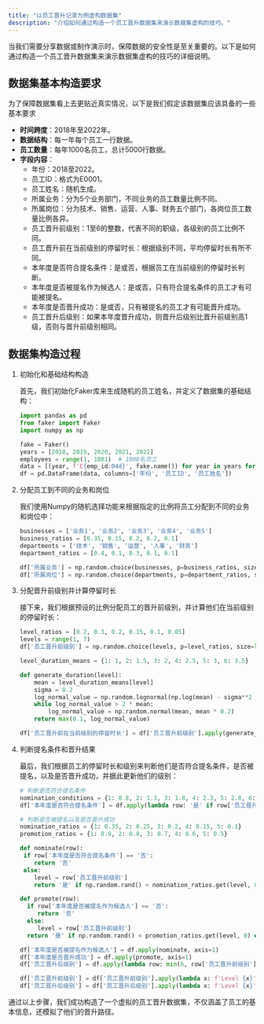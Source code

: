 ```yaml
---
title: "以员工晋升记录为例虚构数据集"
description: "介绍如何通过构造一个员工晋升数据集来演示数据集虚构的技巧。"
---
```


当我们需要分享数据或制作演示时，保障数据的安全性是至关重要的。以下是如何通过构造一个员工晋升数据集来演示数据集虚构的技巧的详细说明。

## 数据集基本构造要求

为了保障数据集看上去更贴近真实情况，以下是我们假定该数据集应该具备的一些基本要求

- **时间跨度**：2018年至2022年。
- **数据结构**：每一年每个员工一行数据。
- **员工数量**：每年1000名员工，总计5000行数据。
- **字段内容**：
    - 年份：2018至2022。
    - 员工ID：格式为E0001。
    - 员工姓名：随机生成。
    - 所属业务：分为5个业务部门，不同业务的员工数量比例不同。
    - 所属岗位：分为技术、销售、运营、人事、财务五个部门，各岗位员工数量比例各异。
    - 员工晋升前级别：1至6的整数，代表不同的职级，各级别的员工比例不同。
    - 员工晋升前在当前级别的停留时长：根据级别不同，平均停留时长有所不同。
    - 本年度是否符合提名条件：是或否，根据员工在当前级别的停留时长判断。
    - 本年度是否被提名作为候选人：是或否，只有符合提名条件的员工才有可能被提名。
    - 本年度是否晋升成功：是或否，只有被提名的员工才有可能晋升成功。
    - 员工晋升后级别：如果本年度晋升成功，则晋升后级别比晋升前级别高1级，否则与晋升前级别相同。

## 数据集构造过程

1. 初始化和基础结构构造

    首先，我们初始化Faker库来生成随机的员工姓名，并定义了数据集的基础结构：

    ```python
    import pandas as pd
    from faker import Faker
    import numpy as np
    
    fake = Faker()
    years = [2018, 2019, 2020, 2021, 2022]
    employees = range(1, 1001)  # 1000名员工
    data = [(year, f'E{emp_id:04d}', fake.name()) for year in years for emp_id in employees]
    df = pd.DataFrame(data, columns=['年份', '员工ID', '员工姓名'])
    ```

2. 分配员工到不同的业务和岗位

    我们使用Numpy的随机选择功能来根据指定的比例将员工分配到不同的业务和岗位中：
    
    ```python
    businesses = ['业务1', '业务2', '业务3', '业务4', '业务5']
    business_ratios = [0.35, 0.15, 0.2, 0.2, 0.1]
    departments = ['技术', '销售', '运营', '人事', '财务']
    department_ratios = [0.4, 0.1, 0.3, 0.1, 0.1]
    
    df['所属业务'] = np.random.choice(businesses, p=business_ratios, size=len(df))
    df['所属岗位'] = np.random.choice(departments, p=department_ratios, size=len(df))
    ```

3. 分配晋升前级别并计算停留时长

    接下来，我们根据预设的比例分配员工的晋升前级别，并计算他们在当前级别的停留时长：
    
    ```python
    level_ratios = [0.2, 0.3, 0.2, 0.15, 0.1, 0.05]
    levels = range(1, 7)
    df['员工晋升前级别'] = np.random.choice(levels, p=level_ratios, size=len(df))
    
    level_duration_means = {1: 1, 2: 1.5, 3: 2, 4: 2.5, 5: 3, 6: 3.5}
   
    def generate_duration(level):
        mean = level_duration_means[level]
        sigma = 0.2
        log_normal_value = np.random.lognormal(np.log(mean) - sigma**2 / 2, sigma)
        while log_normal_value > 2 * mean:
            log_normal_value = np.random.normal(mean, mean * 0.2)
        return max(0.1, log_normal_value)
    
    df['员工晋升前在当前级别的停留时长'] = df['员工晋升前级别'].apply(generate_duration)
    ```

4. 判断提名条件和晋升结果

    最后，我们根据员工的停留时长和级别来判断他们是否符合提名条件，是否被提名，以及是否晋升成功，并据此更新他们的级别：
  
    ```python
    # 判断是否符合提名条件
    nomination_conditions = {1: 0.8, 2: 1.3, 3: 1.8, 4: 2.3, 5: 2.8, 6: float('inf')}
    df['本年度是否符合提名条件'] = df.apply(lambda row: '是' if row['员工晋升前在当前级别的停留时长'] > nomination_conditions[row['员工晋升前级别']] else '否', axis=1)
    
    # 判断是否被提名以及是否晋升成功
    nomination_ratios = {1: 0.35, 2: 0.25, 3: 0.2, 4: 0.15, 5: 0.1}
    promotion_ratios = {1: 0.9, 2: 0.8, 3: 0.7, 4: 0.6, 5: 0.5}
   
   def nominate(row):
     if row['本年度是否符合提名条件'] == '否':
        return '否'
     else:
        level = row['员工晋升前级别']
        return '是' if np.random.rand() < nomination_ratios.get(level, 0) else '否'

   def promote(row):
      if row['本年度是否被提名作为候选人'] == '否':
         return '否'
      else:
         level = row['员工晋升前级别']
      return '是' if np.random.rand() < promotion_ratios.get(level, 0) else '否'
   
    df['本年度是否被提名作为候选人'] = df.apply(nominate, axis=1)
    df['本年度是否晋升成功'] = df.apply(promote, axis=1)
    df['员工晋升后级别'] = df.apply(lambda row: min(6, row['员工晋升前级别'] + 1) if row['本年度是否晋升成功'] == '是' else row['员工晋升前级别'], axis=1)
    
    df['员工晋升前级别'] = df['员工晋升前级别'].apply(lambda x: f'Level {x}')
    df['员工晋升后级别'] = df['员工晋升后级别'].apply(lambda x: f'Level {x}')
    ```
    
通过以上步骤，我们成功构造了一个虚拟的员工晋升数据集，不仅涵盖了员工的基本信息，还模拟了他们的晋升路径。